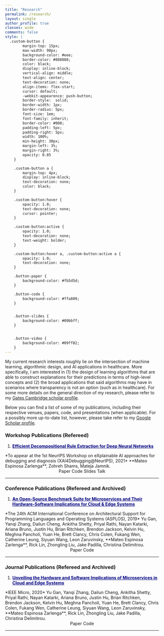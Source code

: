 ```yaml
---
title: "Research"
permalink: /research/
layout: single
author_profile: true
classes: wide
comments: false
style: |
  .custom-button {
        margin-top: 15px;
        max-width: 90px;
        background-color: #eee;
        border-color: #888888;
        color: black;
        display: inline-block;
        vertical-align: middle;
        text-align: center;
        text-decoration: none;
        align-items: flex-start;
        cursor: default;
        -webkit-appearence: push-button;
        border-style:  solid;
        border-width: 1px;
        border-radius: 5px;
        font-size: 1em;
        font-family: inherit;
        border-color: #000;
        padding-left: 5px;
        padding-right: 5px;
        width: 100%;
        min-height: 30px;
        margin-left: 3%;
        margin-right: 3%;
        opacity: 0.85
    }

    .custom-button a {
        margin-top: 4px;
        display: inline-block;
        text-decoration: none;
        color: black;
    }

    .custom-button:hover {
        opacity: 1.0;
        text-decoration: none;
        cursor: pointer;
    }

    .custom-button:active {
        opacity: 1.0;
        text-decoration: none;
        text-weight: bolder;
    }

    .custom-button:hover a, .custom-button:active a {
        opacity: 1.0;
        text-decoration: none;
    }

    .button-paper {
        background-color: #fb5d5d;
    }

    .button-code {
        background-color: #ffa809;
    }


    .button-slides {
        background-color: #09bbff;
    }


    .button-video {
        background-color: #09ff82;
    }
---
```


My current research interests roughly lie on the intersection of machine
learning, algorithmic design, and AI applications in healthcare. More
specifically, I am interested in (1) the design of learning algorithms that are
able to construct explanations for their predictions in terms of high-level
concepts and (2) the broad applications that said algorithms may have in
scenarios where transparency is not an option (such as in healthcare). For some
more details on the general direction of my research, please refer to my
[Gates Cambridge scholar profile](https://www.gatescambridge.org/biography/18457/).


Below you can find a list of some of my publications, including their respective
venues, papers, code, and presentations (when applicable). For a possibly more
up-to-date list, however, please take refer to my [Google Scholar profile](https://scholar.google.com/citations?user=4ikoEiMAAAAJ&hl=en).


### Workshop Publications (Refereed)

1. <a style="color:navy; font-weight: bold;" target="_blank" href="404.html">
    Efficient Decompositional Rule Extraction for Deep Neural Networks
</a>  
*To appear at the 1st NeurIPS Workshop on eXplainable AI approaches for debugging
and diagnosis (XAI4Debugging@NeurIPS), 2021*  
**Mateo Espinosa Zarlenga**, Zohreh Shams, Mateja Jamnik.  
<div style="text-align: center;">
    <a style="text-decoration: none;" target="_blank" href="404.html" class="custom-button button-paper">Paper</a>
    <a style="text-decoration: none;" target="_blank" href="https://github.com/mateoespinosa/remix" class="custom-button button-code">Code</a>
    <a style="text-decoration: none;" target="_blank" href="/assets/presentations/eclaire_neurips_slides.pptx" class="custom-button button-slides">Slides</a>
    <a style="text-decoration: none;" target="_blank" href="https://recorder-v3.slideslive.com/?share=53024&s=54899581-1d7e-416e-b3df-8e7824fce7ba" class="custom-button button-video">Talk</a>
</div>


-----


### Conference Publications (Refereed and Archived)

1. <a style="color:navy; font-weight: bold;" target="_blank" href="https://dl.acm.org/doi/10.1145/3297858.3304013">
    An Open-Source Benchmark Suite for Microservices and Their Hardware-Software Implications for Cloud & Edge Systems
</a>  
*The 24th ACM International Conference on Architectural Support for Programming
Languages and Operating Systems (ASPLOS), 2019*  
Yu Gan, Yanqi Zhang, Dailun Cheng, Ankitha Shetty, Priyal Rathi,
Nayan Katarki, Ariana Bruno, Justin Hu, Brian Ritchken, Brendon Jackson,
Kelvin Hu, Meghna Pancholi, Yuan He, Brett Clancy, Chris Colen, Fukang Wen,
Catherine Leung, Siyuan Wang, Leon Zaruvinsky, **Mateo Espinosa Zarlenga**,
Rick Lin, Zhongling Liu, Jake Padilla, Christina Delimitrou.  
<div style="text-align: center;">
    <a style="text-decoration: none;" target="_blank" href="https://dl.acm.org/doi/10.1145/3297858.3304013" class="custom-button button-paper">Paper</a>
    <a style="text-decoration: none;" target="_blank" href="https://github.com/delimitrou/DeathStarBench" class="custom-button button-code">Code</a>
</div>


-----

### Journal Publications (Refereed and Archived)

1. <a style="color:navy; font-weight: bold;" target="_blank" href="https://ieeexplore.ieee.org/document/9076308">
    Unveiling the Hardware and Software Implications of Microservices in Cloud and Edge Systems
</a>  
*IEEE Micro, 2020*  
Yu Gan, Yanqi Zhang, Dailun Cheng, Ankitha Shetty, Priyal Rathi,
Nayan Katarki, Ariana Bruno, Justin Hu, Brian Ritchken, Brendon Jackson,
Kelvin Hu, Meghna Pancholi, Yuan He, Brett Clancy, Chris Colen, Fukang Wen,
Catherine Leung, Siyuan Wang, Leon Zaruvinsky, **Mateo Espinosa Zarlenga**,
Rick Lin, Zhongling Liu, Jake Padilla, Christina Delimitrou.  
<div style="text-align: center;">
    <a style="text-decoration: none;" target="_blank" href="https://ieeexplore.ieee.org/document/9076308" class="custom-button button-paper">Paper</a>
    <a style="text-decoration: none;" target="_blank" href="https://github.com/delimitrou/DeathStarBench" class="custom-button button-code">Code</a>
</div>


-----
